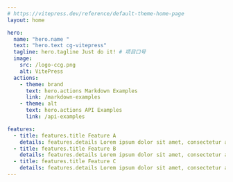 ```yaml
---
# https://vitepress.dev/reference/default-theme-home-page
layout: home

hero:
  name: "hero.name "
  text: "hero.text cg-vitepress"
  tagline: hero.tagline Just do it! # 项目口号
  image:
    src: /logo-ccg.png
    alt: VitePress
  actions:
    - theme: brand
      text: hero.actions Markdown Examples
      link: /markdown-examples
    - theme: alt
      text: hero.actions API Examples
      link: /api-examples

features:
  - title: features.title Feature A
    details: features.details Lorem ipsum dolor sit amet, consectetur adipiscing elit
  - title: features.title Feature B
    details: features.details Lorem ipsum dolor sit amet, consectetur adipiscing elit
  - title: features.title Feature C
    details: features.details Lorem ipsum dolor sit amet, consectetur adipiscing elit
---
```


